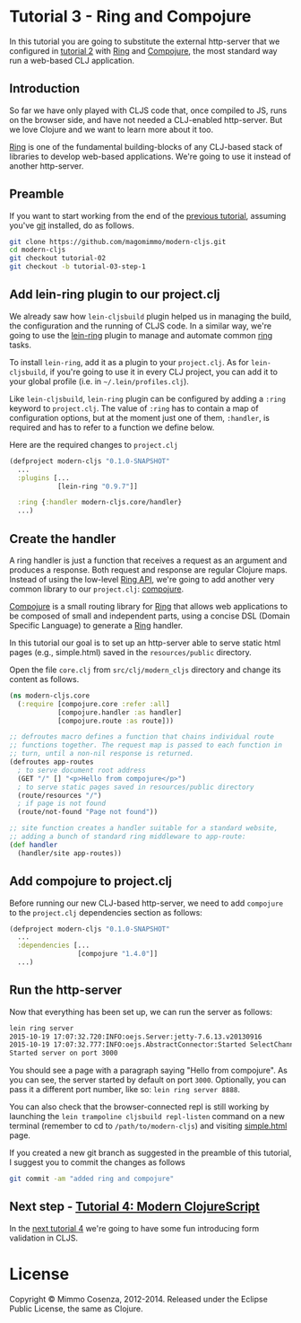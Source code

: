 # Tutorial 3 - Ring and Compojure

In this tutorial you are going to substitute the external http-server
that we configured in [tutorial 2][1] with [Ring][2] and
[Compojure][5], the most standard way run a web-based CLJ application.

## Introduction

So far we have only played with CLJS code that, once compiled to JS, runs on the
browser side, and have not needed a CLJ-enabled http-server. But we love Clojure
and we want to learn more about it too.

[Ring][2] is one of the fundamental building-blocks of any CLJ-based
stack of libraries to develop web-based applications. We're going to use it
instead of another http-server.

## Preamble

If you want to start working from the end of the [previous tutorial][1],
assuming you've [git][8] installed, do as follows.

```bash
git clone https://github.com/magomimmo/modern-cljs.git
cd modern-cljs
git checkout tutorial-02
git checkout -b tutorial-03-step-1
```

## Add lein-ring plugin to our project.clj

We already saw how `lein-cljsbuild` plugin helped us in managing the
build, the configuration and the running of CLJS code. In a similar way,
we're going to use the [lein-ring][3] plugin to manage and automate common
[ring][2] tasks.

To install `lein-ring`, add it as a plugin to your `project.clj`. As for
`lein-cljsbuild`, if you're going to use it in every CLJ project, you
can add it to your global profile (i.e. in `~/.lein/profiles.clj`).

Like `lein-cljsbuild`, `lein-ring` plugin can be configured
by adding a `:ring` keyword to `project.clj`. The value of `:ring` has
to contain a map of configuration options, but at the moment just one
of them, `:handler`, is required and has to refer to a function we define below.

Here are the required changes to `project.clj`

```clojure
(defproject modern-cljs "0.1.0-SNAPSHOT"
  ...
  :plugins [...
            [lein-ring "0.9.7"]]

  :ring {:handler modern-cljs.core/handler}
  ...)
```
## Create the handler

A ring handler is just a function that receives a request as an
argument and produces a response. Both request and response are
regular Clojure maps. Instead of using the low-level [Ring API][4], we're
going to add another very common library to our `project.clj`:
[compojure][5].

[Compojure][5] is a small routing library for [Ring][2] that allows
web applications to be composed of small and independent parts, using
a concise DSL (Domain Specific Language) to generate a [Ring][2]
handler.

In this tutorial our goal is to set up an http-server able to serve
static html pages (e.g., simple.html) saved in the `resources/public`
directory.

Open the file `core.clj` from `src/clj/modern_cljs` directory and
change its content as follows.

```clojure
(ns modern-cljs.core
  (:require [compojure.core :refer :all]
            [compojure.handler :as handler]
            [compojure.route :as route]))

;; defroutes macro defines a function that chains individual route
;; functions together. The request map is passed to each function in
;; turn, until a non-nil response is returned.
(defroutes app-routes
  ; to serve document root address
  (GET "/" [] "<p>Hello from compojure</p>")
  ; to serve static pages saved in resources/public directory
  (route/resources "/")
  ; if page is not found
  (route/not-found "Page not found"))

;; site function creates a handler suitable for a standard website,
;; adding a bunch of standard ring middleware to app-route:
(def handler
  (handler/site app-routes))
```

## Add compojure to project.clj

Before running our new CLJ-based http-server, we need to add `compojure`
to the `project.clj` dependencies section as follows:

```clojure
(defproject modern-cljs "0.1.0-SNAPSHOT"
  ...
  :dependencies [...
                 [compojure "1.4.0"]]
  ...)
```

## Run the http-server

Now that everything has been set up, we can run the server as follows:

```bash
lein ring server
2015-10-19 17:07:32.720:INFO:oejs.Server:jetty-7.6.13.v20130916
2015-10-19 17:07:32.777:INFO:oejs.AbstractConnector:Started SelectChannelConnector@0.0.0.0:3000
Started server on port 3000
```

You should see a page with a paragraph saying
"Hello from compojure".  As you can see, the server started by default
on port `3000`. Optionally, you can pass it a different port number,
like so: `lein ring server 8888`.

You can also check that the browser-connected repl is still working by
launching the `lein trampoline cljsbuild repl-listen` command on a
new terminal (remember to cd to `/path/to/modern-cljs`) and visiting
[simple.html][6] page.

If you created a new git branch as suggested in the preamble of this
tutorial, I suggest you to commit the changes as follows

```bash
git commit -am "added ring and compojure"
```

## Next step - [Tutorial 4: Modern ClojureScript][7]

In the [next tutorial 4][7] we're going to have some fun introducing form validation in CLJS.

# License

Copyright © Mimmo Cosenza, 2012-2014. Released under the Eclipse Public
License, the same as Clojure.

[1]: https://github.com/magomimmo/modern-cljs/blob/master/doc/first-edition/tutorial-02.md
[2]: https://github.com/ring-clojure/ring
[3]: https://github.com/weavejester/lein-ring
[4]: http://ring-clojure.github.com/ring/
[5]: https://github.com/weavejester/compojure.git
[6]: http://localhost:3000/simple.html
[7]: https://github.com/magomimmo/modern-cljs/blob/master/doc/first-edition/tutorial-04.md
[8]: https://help.github.com/articles/set-up-git
